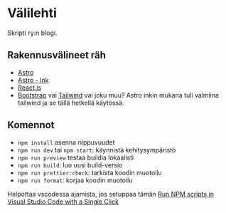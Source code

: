 # Välilehti

Skripti ry:n blogi.

## Rakennusvälineet räh

- [Astro](https://astro.build)
- [Astro - Ink](https://github.com/one-aalam/astro-ink)
- [React.js](https://reactjs.org/)
- [Bootstrap](https://getbootstrap.com) vai [Tailwind](https://tailwindcss.com/) vai joku muu? Astro inkin mukana tuli valmiina tailwind ja se tällä hetkellä käytössä.

## Komennot

- `npm install` asenna riippuvuudet
- `npm run dev` tai `npm start`: käynnistä kehitysympäristö
- `npm run preview` testaa buildia lokaalisti
- `npm run build`: luo uusi build-versio
- `npm run prettier:check`: tarkista koodin muotoilu
- `npm run format`: korjaa koodin muotoilu

Helpottaa vscodessa ajamista, jos setuppaa tämän [Run NPM scripts in Visual Studio Code with a Single Click](http://www.matthiassommer.it/programming/testing/run-npm-scripts-in-visual-studio-code-with-a-click-of-a-button/)
